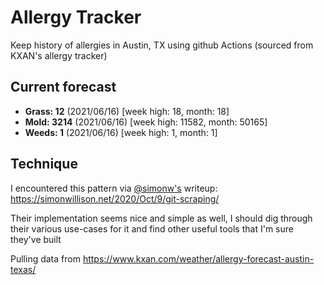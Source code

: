 # Allergy Tracker

Keep history of allergies in Austin, TX using github Actions (sourced from KXAN's allergy tracker)

## Current forecast
<!-- INJECT FORECAST -->
- **Grass: 12** (2021/06/16)  [week high: 18, month: 18]
- **Mold: 3214** (2021/06/16)  [week high: 11582, month: 50165]
- **Weeds: 1** (2021/06/16)  [week high: 1, month: 1]
<!-- END INJECT FORECAST -->

## Technique

I encountered this pattern via [@simonw's](https://github.com/simonw) writeup: https://simonwillison.net/2020/Oct/9/git-scraping/

Their implementation seems nice and simple as well, I should dig through their various use-cases for it and find other useful tools that I'm sure they've built

Pulling data from https://www.kxan.com/weather/allergy-forecast-austin-texas/
